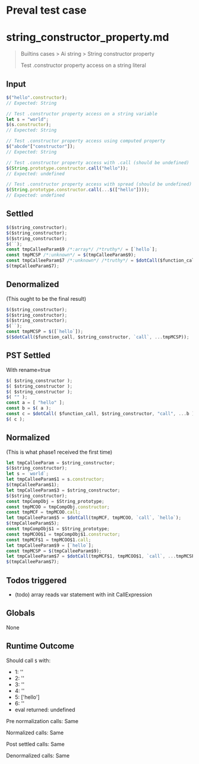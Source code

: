 # Preval test case

# string_constructor_property.md

> Builtins cases > Ai string > String constructor property
>
> Test .constructor property access on a string literal

## Input

`````js filename=intro
$("hello".constructor);
// Expected: String

// Test .constructor property access on a string variable
let s = "world";
$(s.constructor);
// Expected: String

// Test .constructor property access using computed property
$("abcde"["constructor"]);
// Expected: String

// Test .constructor property access with .call (should be undefined)
$(String.prototype.constructor.call("hello"));
// Expected: undefined

// Test .constructor property access with spread (should be undefined)
$(String.prototype.constructor.call(...$(["hello"])));
// Expected: undefined
`````


## Settled


`````js filename=intro
$($string_constructor);
$($string_constructor);
$($string_constructor);
$(``);
const tmpCalleeParam$9 /*:array*/ /*truthy*/ = [`hello`];
const tmpMCSP /*:unknown*/ = $(tmpCalleeParam$9);
const tmpCalleeParam$7 /*:unknown*/ /*truthy*/ = $dotCall($function_call, $string_constructor, `call`, ...tmpMCSP);
$(tmpCalleeParam$7);
`````


## Denormalized
(This ought to be the final result)

`````js filename=intro
$($string_constructor);
$($string_constructor);
$($string_constructor);
$(``);
const tmpMCSP = $([`hello`]);
$($dotCall($function_call, $string_constructor, `call`, ...tmpMCSP));
`````


## PST Settled
With rename=true

`````js filename=intro
$( $string_constructor );
$( $string_constructor );
$( $string_constructor );
$( "" );
const a = [ "hello" ];
const b = $( a );
const c = $dotCall( $function_call, $string_constructor, "call", ...b );
$( c );
`````


## Normalized
(This is what phase1 received the first time)

`````js filename=intro
let tmpCalleeParam = $string_constructor;
$($string_constructor);
let s = `world`;
let tmpCalleeParam$1 = s.constructor;
$(tmpCalleeParam$1);
let tmpCalleeParam$3 = $string_constructor;
$($string_constructor);
const tmpCompObj = $String_prototype;
const tmpMCOO = tmpCompObj.constructor;
const tmpMCF = tmpMCOO.call;
let tmpCalleeParam$5 = $dotCall(tmpMCF, tmpMCOO, `call`, `hello`);
$(tmpCalleeParam$5);
const tmpCompObj$1 = $String_prototype;
const tmpMCOO$1 = tmpCompObj$1.constructor;
const tmpMCF$1 = tmpMCOO$1.call;
let tmpCalleeParam$9 = [`hello`];
const tmpMCSP = $(tmpCalleeParam$9);
let tmpCalleeParam$7 = $dotCall(tmpMCF$1, tmpMCOO$1, `call`, ...tmpMCSP);
$(tmpCalleeParam$7);
`````


## Todos triggered


- (todo) array reads var statement with init CallExpression


## Globals


None


## Runtime Outcome


Should call `$` with:
 - 1: '<function>'
 - 2: '<function>'
 - 3: '<function>'
 - 4: ''
 - 5: ['hello']
 - 6: ''
 - eval returned: undefined

Pre normalization calls: Same

Normalized calls: Same

Post settled calls: Same

Denormalized calls: Same
